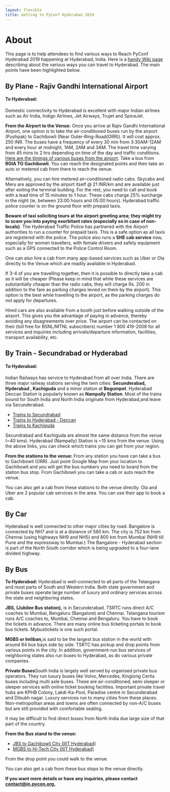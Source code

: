 ```yaml
---
layout: flexible
title: Getting to PyConf Hyderabad 2019
---
```

# About
<p>This page is to help attendees to find various ways to Reach PyConf Hyderabad 2019 happening at Hyderabad, India. Here is a <a href="https://wikitravel.org/en/Hyderabad#Get_in">handy Wiki page</a> describing about the various ways you can travel to Hyderabad. The main points have been highlighted below.</p>

## By Plane - Rajiv Gandhi International Airport
#### To Hyderabad: 
<p> Domestic connectivity to Hyderabad is excellent with major Indian airlines such as Air India, Indigo Airlines, Jet Airways, Trujet and SpiceJet.</p>

<p><b>From the Airport to the Venue:</b> Once you arrive at Rajiv Gandhi International Airport, one option is to take the air-conditioned buses run by the airport (Pushpak) to Gachibowli (Near Outer-Ring-Road(ORR)). It will cost approx. 250 INR. The buses have a frequency of every 30 min from 3:30AM-12AM and every hour at midnight, 1AM, 2AM and 3AM. The travel time varying from 45 mins to 2 hrs depending on time of the day and traffic conditions. <a href="http://www.hyderabad.aero/to-from-airport.aspx">Here are the timings of various buses from the airport</a>. Take a bus from <b>RGIA TO Gachibowli</b>. You can reach the designated points and then take an auto or metered cab from there to reach the venue.</p>

<p>Alternatively, you can hire metered air-conditioned radio cabs. Skycabs and Meru are approved by the airport itself @ 21 INR/km and are available just after exiting the terminal building. For the rest, you need to call and book with a lead time of 15 minutes to 1 hour. These cabs charge 25% surcharge in the night (ie, between 23:00 hours and 05:00 hours). Hyderabad traffic police counter is on the ground floor with prepaid taxis.</p>

<p><b>Beware of taxi soliciting tours at the airport greeting area; they might try to scam you into paying exorbitant rates (especially so in case of non-locals)</b>. The Hyderabad Traffic Police has partnered with the Airport authorities to run a counter for prepaid taxis. This is a safe option as all taxis are registered with the police. The police also runs a <b>SHE cab service</b> now, especially for women travellers, with female drivers and safety equipment such as a GPS connected to the Police Control Room.</p>

<p>One can also hire a cab from many app-based services such as Uber or Ola directly to the Venue which are readily available in Hyderabad.</p>

<p>If 3-4 of you are travelling together, then it is possible to directly take a cab as it will be cheaper (Please keep in mind that while these services are substantially cheaper than the radio cabs, they will charge Rs. 200 in addition to the fare as parking charges levied on them by the airport). This option is the best while travelling to the airport, as the parking charges do not apply for departures.</p>

<p>Hired cars are also available from a booth just before walking outside of the airport. This gives you the advantage of paying in advance, thereby avoiding any disagreements over price. The airport can be contacted on their (toll free for BSNL/MTNL subscribers) number 1 800 419-2008 for all services and inquiries including arrivals/departure information, facilities, transport availability, etc.</p>

## By Train - Secundrabad or Hyderabad
#### To Hyderabad:
<p>Indian Railways has service to Hyderabad from all over India. There are three major railway stations serving the twin cities: <b>Secunderabad, Hyderabad , Kachiguda</b> and a minor station at <b>Begumpet</b>. Hyderabad Deccan Station is popularly known as <b>Nampally Station</b>. Most of the trains bound for South India and North India originate from Hyderabad,and leave via Secunderabad.</p>

* [Trains to Secundrabad](https://trainspy.com/static/station/(SC)SECUNDERABAD-JN)
* [Trains to Hyderabad - Deccan](http://trainspy.com/static/station/(HYB)HYDERABAD-DECAN)
* [Trains to Kachiguda](http://trainspy.com/static/station/(KCG)KACHEGUDA)

<p>Secundrabad and Kachiguda are almost the same distance from the venue (~40 kms). Hyderabad (Nampally) Station is ~15 kms from the venue. Using the above links, you can check which trains you can get from your region.</p>

<p><b>From the stations to the venue:</b> From any station you have can take a bus to Gachibowli (ORR). Just point Google Map from your location to Gachibowli and you will get the bus numbers you need to board from the station bus stop. From Gachibowli you can take a cab or auto reach the venue.</p>

<p>You can also get a cab from these stations to the venue directly. Ola and Uber are 2 popular cab services in the area. You can use their app to book a cab.</p>

## By Car
<p>Hyderabad is well connected to other major cities by road. Bangalore is connected by NH7 and is at a distance of 560 km. The city is 752 km from Chennai (using highways NH9 and NH5) and 800 km from Mumbai (NH9 till Pune and the expressway to Mumbai.) The Bangalore - Hyderabad section is part of the North South corridor which is being upgraded to a four-lane divided highway.</p>

## By Bus 
<p><b>To Hyderabad:</b> Hyderabad is well-connected to all parts of the Telangana and most parts of South and Western India. Both state government and private buses operate large number of luxury and ordinary services across the state and neighboring states.</p>

<p><b>JBS, (Jubilee Bus station),</b> is in Secunderabad. TSRTC runs direct A/C coaches to Mumbai, Bengaluru (Bangalore) and Chennai. Telangana tourism runs A/C coaches to, Mumbai, Chennai and Bengaluru. You have to book the tickets in advance. There are many online bus ticketing portals to book bus tickets. Mybustickets is one such portal.</p>

<p><b>MGBS or Imliban,</b>is said to be the largest bus station in the world with around 84 bus bays side by side. TSRTC has pickup and drop points from various points in the city. In addition, government-run bus services of neighboring states also run buses to Hyderabad, as do various private companies.</p>

<p><b>Private Buses</b>South India is largely well served by organised private bus operators. They run luxury buses like Volvo, Mercedes, Kinglong Cerita buses including multi axle buses. These are air-conditioned, semi sleeper or sleeper services with online ticket booking facilities. Important private travel hubs are KPHB Colony, Lakdi-Ka-Pool, Paradise centre in Secunderabad and Dilsukh nagar. Luxury services run to many cities from these places. Non-metropolitan areas and towns are often connected by non-A/C buses but are still provided with comfortable seating.</p>
<p>It may be difficult to find direct buses from North India due large size of that part of the country.</p>

<b>From the Bus stand to the venue:</b>
* [JBS to Gachibowli City (IIIT Hyderabad)](https://www.google.co.in/maps/dir/Jubilee+Bus+Station,+Gandhi+Nagar,+Nehru+Nagar+Colony,+West+Marredpally,+Secunderabad,+Telangana+500026/Bus+stop+IIITH,+Old+Mumbai+Highway,+TCS+Synergy+park,+Indian+Immunologicals+Colony,+Gachibowli,+Hyderabad,+Telangana/@17.4151085,78.3937167,13z/data=!3m1!4b1!4m14!4m13!1m5!1m1!1s0x3bcb9a3e20505cdb:0xa6d0eb22d13169c6!2m2!1d78.4981525!2d17.4477577!1m5!1m1!1s0x3bcb935d9dcbf001:0x88b77ba3e0599247!2m2!1d78.3511163!2d17.4464139!3e3)
* [MGBS to Hi-Tech City (IIIT Hyderabad)](https://www.google.co.in/maps/dir/MGBS+Bus+Stand,+Gowliguda+North,+Gowliguda,+Hyderabad,+Telangana/Bus+stop+IIITH,+Old+Mumbai+Highway,+TCS+Synergy+park,+Indian+Immunologicals+Colony,+Gachibowli,+Hyderabad,+Telangana/@17.4122356,78.3829749,13z/data=!3m1!4b1!4m14!4m13!1m5!1m1!1s0x3bcb982d09e67201:0x22cc2ebd6842c8be!2m2!1d78.4842753!2d17.3787197!1m5!1m1!1s0x3bcb935d9dcbf001:0x88b77ba3e0599247!2m2!1d78.3511163!2d17.4464139!3e3)
<p>From the drop point you could walk to the venue.</p>
<p>You can also get a cab from these bus stops to the venue directly.</p>
<p><b>If you want more details or have any inquiries, please contact <u>contact@in.pycon.org.</u></b></p>